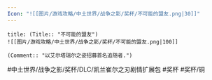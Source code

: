 ```yaml
---
Icon: "![[图片/游戏攻略/中土世界/战争之影/奖杯/不可能的盟友.png|30]]"
---
```

```ad-common-bronze-trophy
title: (Title:: "不可能的盟友")
![[图片/游戏攻略/中土世界/战争之影/奖杯/不可能的盟友.png|100]]

(Comment:: "以艾尔塔瑞尔之姿招募首名追随者.")
```

#中土世界/战争之影/奖杯/DLC/凯兰崔尔之刃剧情扩展包 #奖杯 #奖杯/铜
